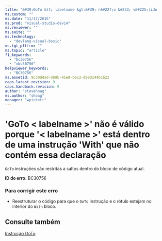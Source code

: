 ```yaml
---
title: "&#39;GoTo &lt; labelname &gt;&#39; n&#227;o &#233; v&#225;lido porque &#39;&lt; labelname &gt;&#39; est&#225; dentro de uma instru&#231;&#227;o &#39;With&#39; que n&#227;o cont&#233;m essa declara&#231;&#227;o | Microsoft Docs"
ms.custom: ""
ms.date: "11/17/2016"
ms.prod: "visual-studio-dev14"
ms.reviewer: ""
ms.suite: ""
ms.technology: 
  - "devlang-visual-basic"
ms.tgt_pltfrm: ""
ms.topic: "article"
f1_keywords: 
  - "bc30756"
  - "vbc30756"
helpviewer_keywords: 
  - "BC30756"
ms.assetid: 9c39d4ad-0b9b-45e9-b6c2-d983144b5b23
caps.latest.revision: 9
caps.handback.revision: 9
author: "stevehoag"
ms.author: "shoag"
manager: "wpickett"
---
```

# &#39;GoTo &lt; labelname &gt;&#39; n&#227;o &#233; v&#225;lido porque &#39;&lt; labelname &gt;&#39; est&#225; dentro de uma instru&#231;&#227;o &#39;With&#39; que n&#227;o cont&#233;m essa declara&#231;&#227;o
`GoTo` instruções são restritas a saltos dentro do bloco de código atual.  
  
 **ID do erro:** BC30756  
  
### Para corrigir este erro  
  
-   Reestruturar o código para que o `GoTo` instrução e o rótulo estejam no interior do `With` bloco.  
  
## Consulte também  
 [Instrução GoTo](../../visual-basic/language-reference/statements/goto-statement.md)